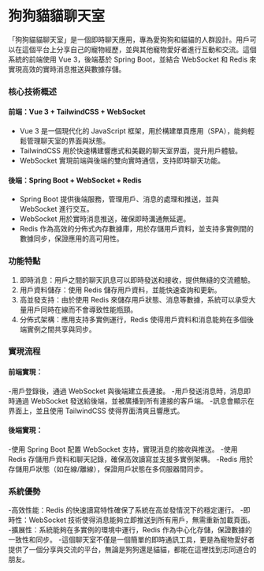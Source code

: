狗狗貓貓聊天室
============
「狗狗貓貓聊天室」是一個即時聊天應用，專為愛狗狗和貓貓的人群設計。用戶可以在這個平台上分享自己的寵物經歷，並與其他寵物愛好者進行互動和交流。這個系統的前端使用 Vue 3，後端基於 Spring Boot，並結合 WebSocket 和 Redis 來實現高效的實時消息推送與數據存儲。

### 核心技術概述
#### 前端：Vue 3 + TailwindCSS + WebSocket

- Vue 3 是一個現代化的 JavaScript 框架，用於構建單頁應用（SPA），能夠輕鬆管理聊天室的界面與狀態。
- TailwindCSS 用於快速構建響應式和美觀的聊天室界面，提升用戶體驗。
- WebSocket 實現前端與後端的雙向實時通信，支持即時聊天功能。
#### 後端：Spring Boot + WebSocket + Redis

- Spring Boot 提供後端服務，管理用戶、消息的處理和推送，並與 WebSocket 進行交互。
- WebSocket 用於實時消息推送，確保即時溝通無延遲。
- Redis 作為高效的分佈式內存數據庫，用於存儲用戶資料，並支持多實例間的數據同步，保證應用的高可用性。
### 功能特點
1. 即時消息：用戶之間的聊天訊息可以即時發送和接收，提供無縫的交流體驗。
2. 用戶資料儲存：使用 Redis 儲存用戶資料，並能快速查詢和更新。
3. 高並發支持：由於使用 Redis 來儲存用戶狀態、消息等數據，系統可以承受大量用戶同時在線而不會導致性能瓶頸。
4. 分佈式架構：應用支持多實例運行，Redis 使得用戶資料和消息能夠在多個後端實例之間共享與同步。
### 實現流程
#### 前端實現：

-用戶登錄後，通過 WebSocket 與後端建立長連接。
-用戶發送消息時，消息即時通過 WebSocket 發送給後端，並被廣播到所有連接的客戶端。
-訊息會顯示在界面上，並且使用 TailwindCSS 使得界面清爽且響應式。
#### 後端實現：

-使用 Spring Boot 配置 WebSocket 支持，實現消息的接收與推送。
-使用 Redis 存儲用戶資料和聊天記錄，確保高效讀寫並支援多實例架構。
-Redis 用於存儲用戶狀態（如在線/離線），保證用戶狀態在多伺服器間同步。
### 系統優勢
-高效性能：Redis 的快速讀寫特性確保了系統在高並發情況下的穩定運行。
-即時性：WebSocket 技術使得消息能夠立即推送到所有用戶，無需重新加載頁面。
-擴展性：系統能夠在多實例的環境中運行，Redis 作為中心化存儲，保證數據的一致性和同步。
-這個聊天室不僅是一個簡單的即時通訊工具，更是為寵物愛好者提供了一個分享與交流的平台，無論是狗狗還是貓貓，都能在這裡找到志同道合的朋友。
